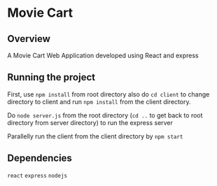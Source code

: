# Movie Cart

## Overview 

A Movie Cart Web Application developed using React and express 

## Running the project

First, use `npm install` from root directory also do `cd client` to change directory to client and run `npm install` from the client directory. 

Do `node server.js` from the root directory (`cd ..` to get back to root directory from server directory) to run the express server

Parallelly run the client from the client directory by `npm start`


## Dependencies

`react` `express` `nodejs`  
